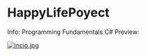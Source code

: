# HappyLifePoyect
Info: Programming Fundamentals C#
Preview: 

[![incio.jpg](https://i.postimg.cc/nVDrL0Xk/incio.jpg)](https://postimg.cc/K4mxq7rk)
